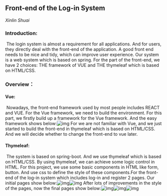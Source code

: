 ## **Front-end of the Log-in System**

*Xinlin Shuai*

### **Introduction:**

​		The login system is almost a requirement for all applications. And for users, they directly deal with the front-end of the application. A good front end needs to be nice and tidy, which can improve user experience. Our system is a web system which is based on spring. For the part of the front-end, we have 2 choices: THE framework of VUE and THE thymeleaf which is based on HTML/CSS.

### **Overview：**

#### Vue:

​		Nowadays, the front-end framework used by most people includes REACT and VUE. For the Vue framework, we need to build the environment. For this part, we firstly build up a framework for the Vue framework. And the easy framework shows below:![img](https://lh6.googleusercontent.com/arYMVcEIh10lcc0n_ZpMoDbgLIWBtu5aJroltCJrjU_vfX2RrY1ZWAgtALQmlPSnaEsDDu3T0ULPWzmVQzx_vmhR4M5LE6x_9yGjYTKGn_7IC8QyWCO1bVdynrl43AGA1qVlCr88)		For we are not familiar with Vue, and we just started to build the front-end in thymeleaf which is based on HTML/CSS. And we will decide whether to change the front-end to vue later.

#### **Thymeleaf:**	

​		The system is based on spring-boot. And we use thymeleaf which is based on HTML/CSS. By using thymeleaf, we can achieve some logic control in HTML. For this project, we use some basic components in HTML like form, button. And use css to define the style of these components.For the front-end of the log-in system which includes log-in and register 2 pages. Our initial pages show below:![img](https://lh6.googleusercontent.com/XbAVJ7K93Dorx4SaslrVhBLoIzBNB30pJE0KdpLYFemElDkuqHIaaD2F1GeB68s8ruyw7E-0HFHTuW9rs7-VCuHRmRbs4MpdE7wL49eGlICAEgvY0D_tcCTTvjkFxq_v-GMe1kpo)![img](https://lh4.googleusercontent.com/tubXbRFWrNcsN9AVy2mkGqYbhgfSTSSr_FRfnmkdDqdZRwCcyCBuq9iqnLgry5OdGjF37cLJPG1KFkFy04c7shfhBYgpi7qZlznSun2qFPFZeA7ruT-njynQpCVEFwZ5V0VNtJ7l)
After lots of improvements in the style of the pages, now the final pages show below:![img](https://lh5.googleusercontent.com/MZqDpihLUuA-uGvLwawA0MD16GDYmoF7wTzqncAUD-akM7Di3z5IgkQg4e8fiRoGVH3rI6efVKwFoES2Mv7gmh1v-C8wNWu87TYvC1OMr9i3fflBTYZxsgzKoUkWJ-x4gsnXnCT-)![img](https://lh4.googleusercontent.com/BZyvYyeFdDfPoud381DEUzqziOs4SuNEcF8MZRwrxaQLnLEML2nQD--au5j7KW0Pb5jD12vosdyg0frSqjJrHEBH2O38WS8rrZQq8_4pOvivduHOms87SnNyhUmIlW9s9jSfZYEH)![img](https://lh5.googleusercontent.com/Sp_DcvR4qlD47RzXy2p44NdJX1OBlw-Li85nzoSgZrc1O4ah2Fg4MgV4ViBsHJLBsu_3ujQA9SsGsa2JmjABjDA4NiftW2WwL76xhmO-Qoa84Z5A6Tbaqyg90JCF4fiOu0FGCwU6)